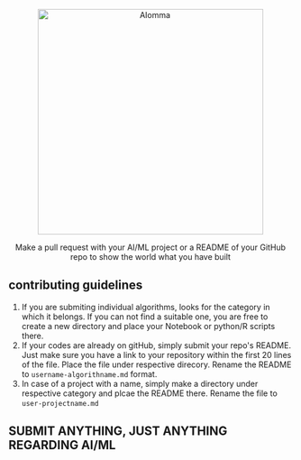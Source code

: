 <div aligncenter>
  <p align=center><a href="https://github.com/deep5050/AI-omma"><img src="https://i.imgur.com/wBBy9C2.jpg" title="AIomma"  height=400 width=400 /></a></p>


<p align=center> Make a pull request with your AI/ML project or a  README of your GitHub repo to show the world what you have built</p>

  </div>

## contributing guidelines
1. If you are submiting individual algorithms, looks for the category in which it belongs. If you can not find a suitable one, you are free to create a new directory and place your Notebook or python/R scripts there.
2. If your codes are already on gitHub, simply submit your repo's README. Just make sure you have a link to your repository within the first 20 lines of the file. Place the file under respective direcory. Rename the README to `username-algorithname.md` format.
3. In case of a project with a name, simply make a directory under respective category and plcae the README there. Rename the file to `user-projectname.md`

## SUBMIT ANYTHING, JUST ANYTHING REGARDING AI/ML
